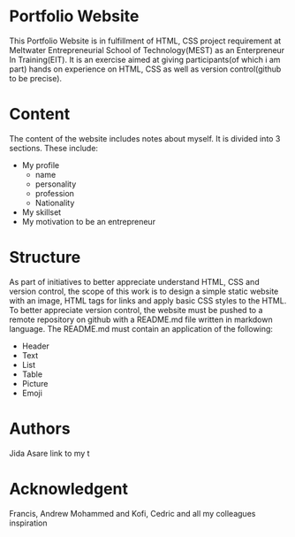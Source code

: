 # Portfolio Website
This Portfolio Website is in fulfillment of HTML, CSS project requirement at Meltwater Entrepreneurial School of Technology(MEST) as an Enterpreneur In Training(EIT). It is an exercise aimed at giving participants(of which i am part) hands on experience on HTML, CSS as well as version control(github to be precise).

# Content
The content of the website includes notes about myself. It is divided into 3 sections. These include:
* My profile
  * name
  * personality 
  * profession 
  * Nationality
 * My skillset
 * My motivation to be an entrepreneur
 
# Structure
As part of initiatives to better appreciate understand HTML, CSS and version control, the scope of this work is to design a simple static website with an image, HTML tags for links and apply basic CSS styles to the HTML. To better appreciate version control, the website must be pushed to a remote repository on github with a README.md file written in markdown language. The README.md must contain an application of the following:
* Header
* Text
* List
* Table
* Picture
* Emoji


# Authors
Jida Asare
link to my t
# Acknowledgent
Francis, Andrew
Mohammed and Kofi, Cedric and all my colleagues inspiration
